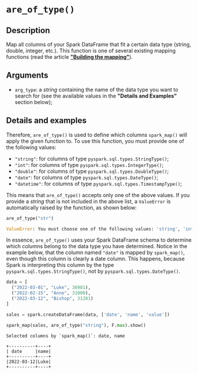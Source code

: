 # `are_of_type()`

## Description

Map all columns of your Spark DataFrame that fit a certain data type (string, double, integer, etc.). This function is one of several existing mapping functions (read the article [**"Building the mapping"**](https://github.com/pedropark99/spark_map/blob/main/doc/english/articles/building-mapping.md)).

## Arguments

- `arg_type`: a *string* containing the name of the data type you want to search for (see the available values ​​in the **"Details and Examples"** section below);

## Details and examples

Therefore, `are_of_type()` is used to define which columns `spark_map()` will apply the given function to. To use this function, you must provide one of the following values:

- `"string"`: for columns of type `pyspark.sql.types.StringType()`;
- `"int"`: for columns of type `pyspark.sql.types.IntegerType()`;
- `"double"`: for columns of type `pyspark.sql.types.DoubleType()`;
- `"date"`: for columns of type `pyspark.sql.types.DateType()`;
- `"datetime"`: for columns of type `pyspark.sql.types.TimestampType()`;

This means that `are_of_type()` accepts only one of the above values. If you provide a *string* that is not included in the above list, a `ValueError` is automatically raised by the function, as shown below:

```python
are_of_type("str")
```

```python
ValueError: You must choose one of the following values: 'string', 'int', 'double', 'date', 'datetime'
```

In essence, `are_of_type()` uses your Spark DataFrame schema to determine which columns belong to the data type you have determined. Notice in the example below, that the column named `"date"` is mapped by `spark_map()`, even though this column is clearly a date column. This happens, because Spark is interpreting this column by the type `pyspark.sql.types.StringType()`, not by `pyspark.sql.types.DateType()`.

```python
data = [
  ("2022-03-01", "Luke", 36981),
  ("2022-02-15", "Anne", 31000),
  ("2022-03-12", "Bishop", 31281)
]

sales = spark.createDataFrame(data, ['date', 'name', 'value'])

spark_map(sales, are_of_type("string"), F.max).show()
```

```
Selected columns by `spark_map()`: date, name

+----------+----+
| date     |name|
+----------+----+
|2022-03-12|Luke|
+----------+----+
```